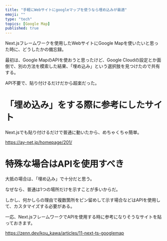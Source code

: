 ```yaml
---
title: "手軽にWebサイトにgoogleマップを使うなら埋め込みが最適"
emoji: ""
type: "tech"
topics: [Google Map]
published: true
---
```

Next.jsフレームワークを使用したWebサイトにGoogle Mapを使いたいと思った時に、どうしたかの備忘録。

最初は、Google MapのAPIを使おうと思ったけど、Google Cloudの設定とか面倒で、別の方法を模索した結果、「埋め込み」という選択肢を見つけたので共有する。

API不要で、貼り付けるだけだから超楽だった。

# 「埋め込み」をする際に参考にしたサイト

Next.jsでも貼り付けるだけで普通に動いたから、めちゃくちゃ簡単。

https://ay-net.jp/homepage/201/

# 特殊な場合はAPIを使用すべき

大抵の場合は、「埋め込み」で十分だと思う。

なぜなら、普通は1つの場所だけを示すことが多いからだ。

しかし、何かしらの理由で複数箇所をピン留めして示す場合などはAPIを使用して、カスタマイズする必要がある。

一応、Next.jsフレームワークでAPIを使用する時に参考になりそうなサイトを貼っておきます。

https://zenn.dev/kou_kawa/articles/11-next-ts-googlemap